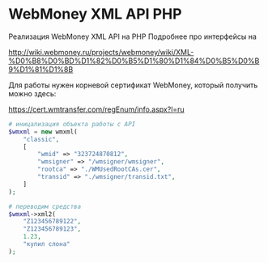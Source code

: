 # WebMoney XML API PHP

Реализация WebMoney XML API на PHP
Подробнее про интерфейсы на

http://wiki.webmoney.ru/projects/webmoney/wiki/XML-%D0%B8%D0%BD%D1%82%D0%B5%D1%80%D1%84%D0%B5%D0%B9%D1%81%D1%8B

Для работы нужен корневой сертификат WebMoney, который получить можно здесь:

https://cert.wmtransfer.com/regEnum/info.aspx?l=ru

```php
# иницализация объекта работы с API
$wmxml = new wmxml(
	"classic",
	[
		"wmid" => "323724870812",
		"wmsigner" => "/wmsigner/wmsigner",
		"rootca" => "./WMUsedRootCAs.cer",
		"transid" => "./wmsigner/transid.txt",
	]
);

# переводим средства
$wmxml->xml2(
	"Z123456789122",
	"Z123456789123",
	1.23,
	"купил слона"
);
```